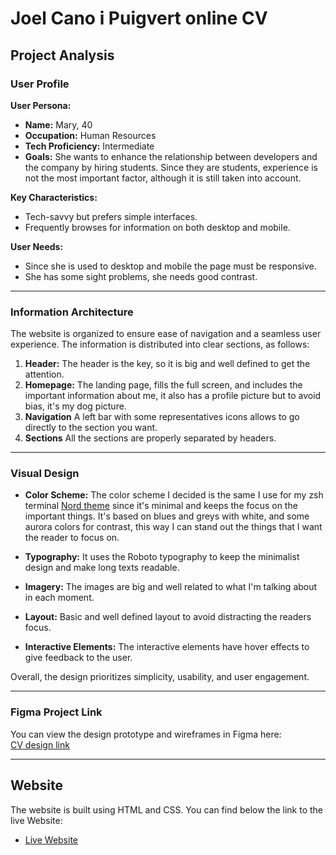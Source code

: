 # Joel Cano i Puigvert online CV

## Project Analysis

### User Profile
**User Persona:**
- **Name:** Mary, 40
- **Occupation:** Human Resources  
- **Tech Proficiency:** Intermediate  
- **Goals:** She wants to enhance the relationship between developers and the company by hiring students. Since they are students, experience is not the most important factor, although it is still taken into account.

**Key Characteristics:**
- Tech-savvy but prefers simple interfaces.
- Frequently browses for information on both desktop and mobile.

**User Needs:**
- Since she is used to desktop and mobile the page must be responsive.
- She has some sight problems, she needs good contrast.
---

### Information Architecture

The website is organized to ensure ease of navigation and a seamless user experience. The information is distributed into clear sections, as follows:

1. **Header:** The header is the key, so it is big and well defined to get the attention.
2. **Homepage:** The landing page, fills the full screen, and includes the important information about me, it also has a profile picture but to avoid bias, it's my dog picture. 
3. **Navigation** A left bar with some representatives icons allows to go directly to the section you want.
4. **Sections** All the sections are properly separated by headers.

---

### Visual Design

- **Color Scheme:** The color scheme I decided is the same I use for my zsh terminal [Nord theme](https://www.nordtheme.com/) since it's minimal and keeps the focus on the important things. It's based on blues and greys with white, and some aurora colors for contrast, this way I can stand out the things that I want the reader to focus on.  
- **Typography:** It uses the Roboto typography to keep the minimalist design and make long texts readable.

- **Imagery:** The images are big and well related to what I'm talking about in each moment.

- **Layout:** Basic and well defined layout to avoid distracting the readers focus.

- **Interactive Elements:** The interactive elements have hover effects to give feedback to the user.

Overall, the design prioritizes simplicity, usability, and user engagement.

---

### Figma Project Link

You can view the design prototype and wireframes in Figma here:  
[CV design link](https://www.figma.com/design/soh3tF2OYDwTj200gggGAb/CV_MM?node-id=0-1&t=pBD3xB0Nbg4dMjGM-1)

---

## Website

The website is built using HTML and CSS. You can find below the link to the live Website:

- [Live Website](https://llop10101.github.io/)
